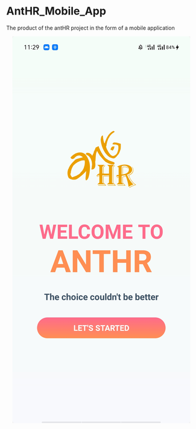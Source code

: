# AntHR_Mobile_App
The product of the antHR project in the form of a mobile application
<p align="center">
  <img src="https://github.com/hamongkhang/AntHR_Mobile_App/blob/master/background_image.jpg?raw=true?raw=true" border="0" />
</p>
